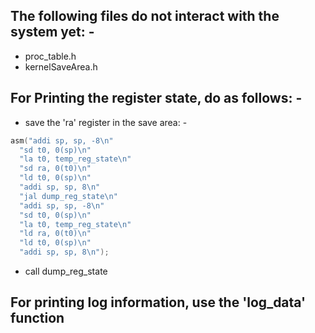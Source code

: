 ## The following files do not interact with the system yet: -

- proc_table.h
- kernelSaveArea.h

## For Printing the register state, do as follows: -

- save the 'ra' register in the save area: -

```c
asm("addi sp, sp, -8\n"
  "sd t0, 0(sp)\n"
  "la t0, temp_reg_state\n"
  "sd ra, 0(t0)\n"
  "ld t0, 0(sp)\n"
  "addi sp, sp, 8\n"
  "jal dump_reg_state\n"
  "addi sp, sp, -8\n"
  "sd t0, 0(sp)\n"
  "la t0, temp_reg_state\n"
  "ld ra, 0(t0)\n"
  "ld t0, 0(sp)\n"
  "addi sp, sp, 8\n");
```

- call dump_reg_state

## For printing log information, use the 'log_data' function